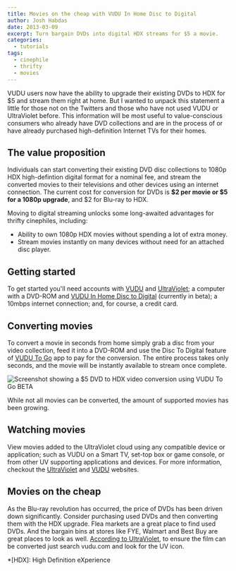 ```yaml
---
title: Movies on the cheap with VUDU In Home Disc to Digital
author: Josh Habdas
date: 2013-03-09
excerpt: Turn bargain DVDs into digital HDX streams for $5 a movie.
categories:
  - tutorials
tags:
  - cinephile
  - thrifty
  - movies
---
```

VUDU users now have the ability to upgrade their existing DVDs to HDX for $5 and stream them right at home. But I wanted to unpack this statement a little for those not on the Twitters and those who have not used VUDU or UltraViolet before. This information will be most useful to value-conscious consumers who already have DVD collections and are in the process of or have already purchased high-definition Internet TVs for their homes.

<!--more-->

## The value proposition

Individuals can start converting their existing DVD disc collections to 1080p HDX high-defintion digital format for a nominal fee, and stream the converted movies to their televisions and other devices using an internet connection. The current cost for conversion for DVDs is **$2 per movie or $5 for a 1080p upgrade**, and $2 for Blu-ray to HDX.

Moving to digital streaming unlocks some long-awaited advantages for thrifty cinephiles, including:

*   Ability to own 1080p HDX movies without spending a lot of extra money.
*   Stream movies instantly on many devices without need for an attached disc player.

## Getting started

To get started you'll need accounts with [VUDU][2] and [UltraViolet][3]; a computer with a DVD-ROM and [VUDU In Home Disc to Digital][4] (currently in beta); a 10mbps internet connection; and, for course, a credit card.

## Converting movies

To convert a movie in seconds from home simply grab a disc from your video collection, feed it into a DVD-ROM and use the Disc To Digital feature of [VUDU To Go][4] app to pay for the conversion. The entire process takes only seconds, and the movie will be instantly available to stream once complete.

![Screenshot showing a $5 DVD to HDX video conversion using VUDU To Go BETA](//s3.amazonaws.com/images.habdas.org/vudu2go-darko.png)

While not all movies can be converted, the amount of supported movies has been growing.

## Watching movies

View movies added to the UltraViolet cloud using any compatible device or application; such as VUDU on a Smart TV, set-top box or game console, or from other UV supporting applications and devices. For more information, checkout the [UltraViolet][3] and [VUDU][2] websites.

## Movies on the cheap

As the Blu-ray revolution has occurred, the price of DVDs has been driven down significantly. Consider purchasing used DVDs and then converting them with the HDX upgrade. Flea markets are a great place to find used DVDs. And the bargain bins at stores like FYE, Walmart and Best Buy are great places to look as well. <a href="https://twitter.com/UVVU/status/311992215327100928">According to UltraViolet</a>, to ensure the film can be converted just search vudu.com and look for the UV icon.

 [2]: http://www.vudu.com
 [3]: http://www.uvvu.com
 [4]: http://www.vudu.com/in_home_disc_to_digital.html

 *[HDX]: High Definition eXperience
